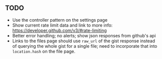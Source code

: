 TODO
----
- Use the controller pattern on the settings page
- Show current rate limit data and link to more info:
  https://developer.github.com/v3/#rate-limiting
- Better error handling; no alerts; show json responses from github's api
- Links to the files page should use `raw_url` of the gist response instead of
  querying the whole gist for a single file; need to incorporate that into
  `location.hash` on the file page.
